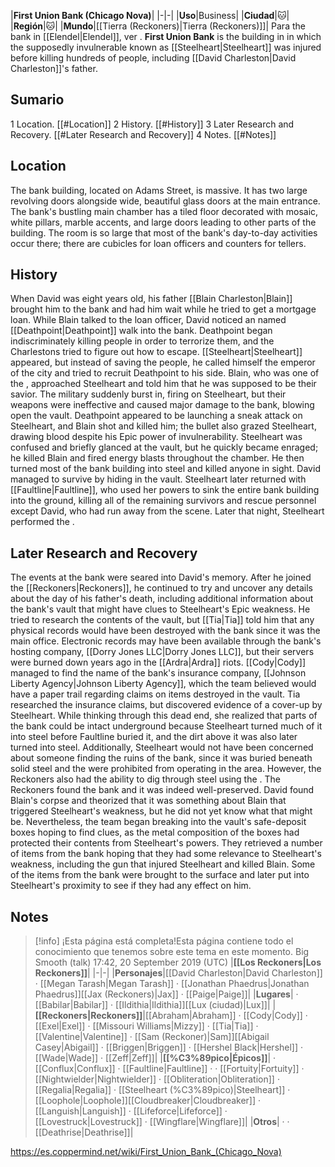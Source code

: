 |**First Union Bank (Chicago Nova)**|
|-|-|
|**Uso**|Business|
|**Ciudad**|🐱︎|
|**Región**|🐱︎|
|**Mundo**|[[Tierra (Reckoners)\|Tierra (Reckoners)]]|
Para the bank in [[Elendel\|Elendel]], ver .
**First Union Bank** is the building in  in which the supposedly invulnerable  known as [[Steelheart\|Steelheart]] was injured before killing hundreds of people, including [[David Charleston\|David Charleston]]'s father.

## Sumario

1 Location. [[#Location]] 
2 History. [[#History]] 
3 Later Research and Recovery. [[#Later Research and Recovery]] 
4 Notes. [[#Notes]] 


## Location
The bank building, located on Adams Street, is massive. It has two large revolving doors alongside wide, beautiful glass doors at the main entrance. The bank's bustling main chamber has a tiled floor decorated with mosaic, white pillars, marble accents, and large doors leading to other parts of the building. The room is so large that most of the bank's day-to-day activities occur there; there are cubicles for loan officers and counters for tellers.

## History
When David was eight years old, his father [[Blain Charleston\|Blain]] brought him to the bank and had him wait while he tried to get a mortgage loan. While Blain talked to the loan officer, David noticed an  named [[Deathpoint\|Deathpoint]] walk into the bank. Deathpoint began indiscriminately killing people in order to terrorize them, and the Charlestons tried to figure out how to escape. [[Steelheart\|Steelheart]] appeared, but instead of saving the people, he called himself the emperor of the city and tried to recruit Deathpoint to his side. Blain, who was one of the , approached Steelheart and told him that he was supposed to be their savior. The military suddenly burst in, firing on Steelheart, but their weapons were ineffective and caused major damage to the bank, blowing open the vault.
Deathpoint appeared to be launching a sneak attack on Steelheart, and Blain shot and killed him; the bullet also grazed Steelheart, drawing blood despite his Epic power of invulnerability. Steelheart was confused and briefly glanced at the vault, but he quickly became enraged; he killed Blain and fired energy blasts throughout the chamber. He then turned most of the bank building into steel and killed anyone in sight. David managed to survive by hiding in the vault. Steelheart later returned with [[Faultline\|Faultline]], who used her powers to sink the entire bank building into the ground, killing all of the remaining survivors and rescue personnel except David, who had run away from the scene. Later that night, Steelheart performed the .

## Later Research and Recovery
The events at the bank were seared into David's memory. After he joined the [[Reckoners\|Reckoners]], he continued to try and uncover any details about the day of his father's death, including additional information about the bank's vault that might have clues to Steelheart's Epic weakness. He tried to research the contents of the vault, but [[Tia\|Tia]] told him that any physical records would have been destroyed with the bank since it was the main office. Electronic records may have been available through the bank's hosting company, [[Dorry Jones LLC\|Dorry Jones LLC]], but their servers were burned down years ago in the [[Ardra\|Ardra]] riots. [[Cody\|Cody]] managed to find the name of the bank's insurance company, [[Johnson Liberty Agency\|Johnson Liberty Agency]], which the team believed would have a paper trail regarding claims on items destroyed in the vault.
Tia researched the insurance claims, but discovered evidence of a cover-up by Steelheart. While thinking through this dead end, she realized that parts of the bank could be intact underground because Steelheart turned much of it into steel before Faultline buried it, and the dirt above it was also later turned into steel. Additionally, Steelheart would not have been concerned about someone finding the ruins of the bank, since it was buried beneath solid steel and the  were prohibited from operating in the area. However, the Reckoners also had the ability to dig through steel using the .
The Reckoners found the bank and it was indeed well-preserved. David found Blain's corpse and theorized that it was something about Blain that triggered Steelheart's weakness, but he did not yet know what that might be. Nevertheless, the team began breaking into the vault's safe-deposit boxes hoping to find clues, as the metal composition of the boxes had protected their contents from Steelheart's powers. They retrieved a number of items from the bank hoping that they had some relevance to Steelheart's weakness, including the gun that injured Steelheart and killed Blain. Some of the items from the bank were brought to the surface and later put into Steelheart's proximity to see if they had any effect on him.

## Notes

> [!info] ¡Esta página está completa!Esta página contiene todo el conocimiento que tenemos sobre este tema en este momento.
Big Smooth (talk) 17:42, 20 September 2019 (UTC)
|**[[Los Reckoners\|Los Reckoners]]**|
|-|-|
|**Personajes**|[[David Charleston\|David Charleston]] · [[Megan Tarash\|Megan Tarash]] · [[Jonathan Phaedrus\|Jonathan Phaedrus]][[Jax (Reckoners)\|Jax]] · [[Paige\|Paige]]|
|**Lugares**| · [[Babilar\|Babilar]] · [[Ildithia\|Ildithia]][[Lux (ciudad)\|Lux]]|
|**[[Reckoners\|Reckoners]]**|[[Abraham\|Abraham]] · [[Cody\|Cody]] · [[Exel\|Exel]] · [[Missouri Williams\|Mizzy]] · [[Tia\|Tia]] · [[Valentine\|Valentine]] · [[Sam (Reckoner)\|Sam]][[Abigail Casey\|Abigail]] · [[Briggen\|Briggen]] · [[Hershel Black\|Hershel]] · [[Wade\|Wade]] · [[Zeff\|Zeff]]|
|**[[%C3%89pico\|Épicos]]**| · [[Conflux\|Conflux]] · [[Faultline\|Faultline]] ·  · [[Fortuity\|Fortuity]] · [[Nightwielder\|Nightwielder]] · [[Obliteration\|Obliteration]] · [[Regalia\|Regalia]] · [[Steelheart (%C3%89pico)\|Steelheart]] · [[Loophole\|Loophole]][[Cloudbreaker\|Cloudbreaker]] · [[Languish\|Languish]] · [[Lifeforce\|Lifeforce]] · [[Lovestruck\|Lovestruck]] · [[Wingflare\|Wingflare]]|
|**Otros**| ·  · [[Deathrise\|Deathrise]]|



https://es.coppermind.net/wiki/First_Union_Bank_(Chicago_Nova)